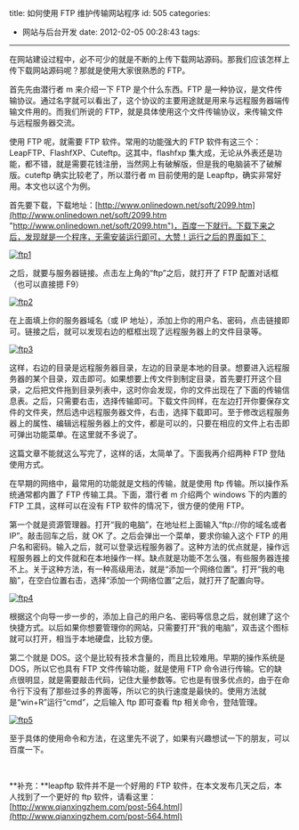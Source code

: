 title: 如何使用 FTP 维护传输网站程序
id: 505
categories:

- 网站与后台开发
  date: 2012-02-05 00:28:43
  tags:

---

在网站建设过程中，必不可少的就是不断的上传下载网站源码。那我们应该怎样上传下载网站源码呢？那就是使用大家很熟悉的 FTP。

首先先由潜行者 m 来介绍一下 FTP 是个什么东西。FTP 是一种协议，是文件传输协议。通过名字就可以看出了，这个协议的主要用途就是用来与远程服务器端传输文件用的。而我们所说的 FTP，就是具体使用这个文件传输协议，来传输文件与远程服务器交流。

使用 FTP 呢，就需要 FTP 软件。常用的功能强大的 FTP 软件有这三个：LeapFTP、FlashfXP、Cuteftp。这其中，flashfxp 集大成，无论从外表还是功能，都不错，就是需要花钱注册，当然网上有破解版，但是我的电脑装不了破解版。cuteftp 确实比较老了，所以潜行者 m 目前使用的是 Leapftp，确实非常好用。本文也以这个为例。

首先要下载，下载地址：[http://www.onlinedown.net/soft/2099.htm](http://www.onlinedown.net/soft/2099.htm "http://www.onlinedown.net/soft/2099.htm")，百度一下就行。下载下来之后，发现就是一个程序，无需安装运行即可，大赞！运行之后的界面如下：

[![ftp1](https://qxzm-cdn.sapi.work/blog/2012/02/ftp1.jpg)](https://qxzm-cdn.sapi.work/blog/2012/02/ftp1.jpg)

之后，就要与服务器链接。点击左上角的“ftp”之后，就打开了 FTP 配置对话框（也可以直接摁 F9）

[![ftp2](https://qxzm-cdn.sapi.work/blog/2012/02/ftp2.jpg)](https://qxzm-cdn.sapi.work/blog/2012/02/ftp2.jpg)

在上面填上你的服务器域名（或 IP 地址），添加上你的用户名、密码，点击链接即可。链接之后，就可以发现右边的框框出现了远程服务器上的文件目录等。

[![ftp3](https://qxzm-cdn.sapi.work/blog/2012/02/ftp3.jpg)](https://qxzm-cdn.sapi.work/blog/2012/02/ftp3.jpg)

这样，右边的目录是远程服务器目录，左边的目录是本地的目录。想要进入远程服务器的某个目录，双击即可。如果想要上传文件到制定目录，首先要打开这个目录，之后把文件拖到目录列表中，这时你会发现，你的文件出现在了下面的传输信息表。之后，只需要右击，选择传输即可。下载文件同样，在左边打开你要保存文件的文件夹，然后选中远程服务器文件，右击，选择下载即可。至于修改远程服务器上的属性、编辑远程服务器上的文件，都是可以的，只要在相应的文件上右击即可弹出功能菜单。在这里就不多说了。

这篇文章不能就这么写完了，这样的话，太简单了。下面我再介绍两种 FTP 登陆使用方式。

在早期的网络中，最常用的功能就是文档的传输，就是使用 ftp 传输。所以操作系统通常都内置了 FTP 传输工具。下面，潜行者 m 介绍两个 windows 下的内置的 FTP 工具，这样可以在没有 FTP 软件的情况下，很方便的使用 FTP。

第一个就是资源管理器。打开“我的电脑”，在地址栏上面输入“ftp://你的域名或者 IP”。敲击回车之后，就 OK 了。之后会弹出一个菜单，要求你输入这个 FTP 的用户名和密码。输入之后，就可以登录远程服务器了。这种方法的优点就是，操作远程服务器上的文件就和在本地操作一样。缺点就是功能不怎么强，有些服务器连接不上。关于这种方法，有一种高级用法，就是“添加一个网络位置”。打开“我的电脑”，在空白位置右击，选择“添加一个网络位置”之后，就打开了配置向导。

[![ftp4](https://qxzm-cdn.sapi.work/blog/2012/02/ftp4.jpg)](https://qxzm-cdn.sapi.work/blog/2012/02/ftp4.jpg)

根据这个向导一步一步的，添加上自己的用户名、密码等信息之后，就创建了这个快捷方式。以后如果你想要管理你的网站，只需要打开“我的电脑”，双击这个图标就可以打开，相当于本地硬盘，比较方便。

第二个就是 DOS。这个是比较有技术含量的，而且比较难用。早期的操作系统是 DOS，所以它也具有 FTP 文件传输功能，就是使用 FTP 命令进行传输。它的缺点很明显，就是需要敲击代码，记住大量参数等。它也是有很多优点的，由于在命令行下没有了那些过多的界面等，所以它的执行速度是最快的。使用方法就是“win+R”运行“cmd”，之后输入 ftp 即可查看 ftp 相关命令，登陆管理。

[![ftp5](https://qxzm-cdn.sapi.work/blog/2012/02/ftp5.jpg)](https://qxzm-cdn.sapi.work/blog/2012/02/ftp5.jpg)

至于具体的使用命令和方法，在这里先不说了，如果有兴趣想试一下的朋友，可以百度一下。

&nbsp;

**补充：**leapftp 软件并不是一个好用的 FTP 软件，在本文发布几天之后，本人找到了一个更好的 ftp 软件，请看这里：[http://www.qianxingzhem.com/post-564.html](http://www.qianxingzhem.com/post-564.html)

